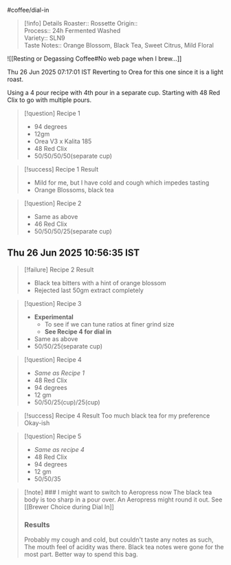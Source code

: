 #coffee/dial-in 

> [!info] Details 
> Roaster::  Rossette
> Origin::  
> Process:: 24h Fermented Washed  
> Variety:: SLN9  
> Taste Notes:: Orange Blossom, Black Tea, Sweet Citrus, Mild Floral

![[Resting or Degassing Coffee#No web page when I brew...]]

Thu 26 Jun 2025 07:17:01 IST
Reverting to Orea for this one since it is a light roast.

Using a 4 pour recipe with 4th pour in a separate cup.
Starting with 48 Red Clix to go with multiple pours.

> [!question] Recipe 1
> - 94 degrees
> - 12gm
> - Orea V3 x Kalita 185
> - 48 Red Clix
> - 50/50/50/50(separate cup)

> [!success] Recipe 1 Result
> - Mild for me, but I have cold and cough which impedes tasting
> - Orange Blossoms, black tea

> [!question] Recipe 2
> - Same as above
> - 46 Red Clix
> - 50/50/50/25(separate cup)

## Thu 26 Jun 2025 10:56:35 IST

>[!failure] Recipe 2 Result
> - Black tea bitters with a hint of orange blossom
> - Rejected last 50gm extract completely 


> [!question] Recipe 3
> - **Experimental**
> 	- To see if we can tune ratios at finer grind size
> 	- **See Recipe 4 for dial in**
> - Same as above
> - 50/50/25(separate cup)


> [!question] Recipe 4
> - *Same as Recipe 1*
> - 48 Red Clix
> - 94 degrees
> - 12 gm
> - 50/50/25(cup)/25(cup)

> [!success] Recipe 4 Result
> Too much black tea for my preference
> Okay-ish

> [!question] Recipe 5
> - *Same as recipe 4*
> - 48 Red Clix
> - 94 degrees
> - 12 gm
> - 50/50/35

>[!note] ### I might want to switch to Aeropress now
>The black tea body is too sharp in a pour over. An Aeropress might round it out. See [[Brewer Choice during Dial In]]
>### Results
>Probably my cough and cold, but couldn't taste any notes as such, The mouth feel of acidity was there. Black tea notes were gone for the most part. Better way to spend this bag.



